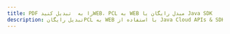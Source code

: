 ---title: PDF را به  تبدیل کنیدWEB، PCL به WEB مبدل رایگان یا Java SDKdescription: تبدیل رایگانPCL به WEB با استفاده از Java Cloud APIs & SDK همچنین اسناد PDF را در Cloud ایجاد، ویرایش و رندر کنید.---